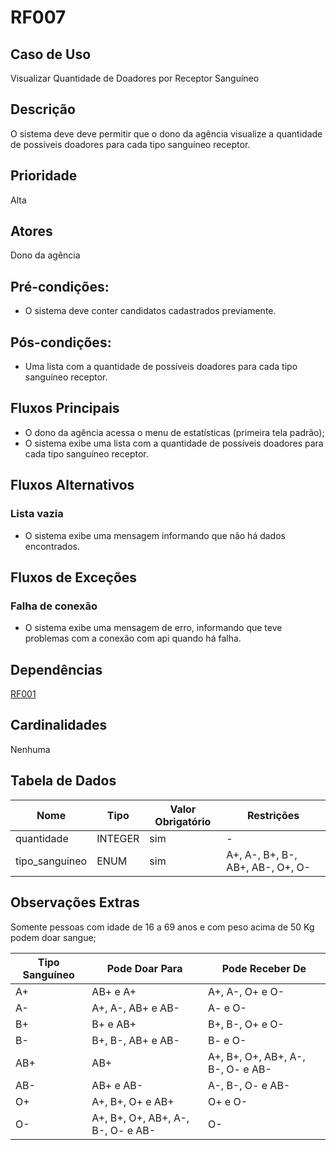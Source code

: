 # RF007

## Caso de Uso

Visualizar Quantidade de Doadores por Receptor Sanguíneo

## Descrição

O sistema deve deve permitir que o dono da agência visualize a quantidade de possíveis doadores para cada tipo sanguíneo receptor.

## Prioridade

Alta

## Atores

Dono da agência
 
## Pré-condições:

- O sistema deve conter candidatos cadastrados previamente.

## Pós-condições:

- Uma lista com a quantidade de possíveis doadores para cada tipo sanguíneo receptor.

## Fluxos Principais

- O dono da agência acessa o menu de estatísticas (primeira tela padrão);
- O sistema exibe uma lista com a quantidade de possíveis doadores para cada tipo sanguíneo receptor.
  
## Fluxos Alternativos

### Lista vazia

- O sistema exibe uma mensagem informando que não há dados encontrados.

## Fluxos de Exceções

### Falha de conexão

- O sistema exibe uma mensagem de erro, informando que teve problemas com a conexão com api quando há falha.

## Dependências

[RF001](/requisitos/funcionais/RF001.md)

## Cardinalidades

Nenhuma

## Tabela de Dados

| **Nome** | **Tipo** | **Valor Obrigatório** |**Restrições** | 
|----------|----------|-----------------------|---------------|
| quantidade | INTEGER | sim | - |
| tipo_sanguineo | ENUM | sim | A+, A-, B+, B-, AB+, AB-, O+, O- |

## Observações Extras

Somente pessoas com idade de 16 a 69 anos e com peso acima de 50 Kg podem doar sangue;

| **Tipo Sanguíneo** | **Pode Doar Para** | **Pode Receber De** |  
|--------------------|--------------------|---------------------|
| A+ | AB+ e A+ | A+, A-, O+ e O- |
| A- | A+, A-, AB+ e AB- | A- e O- |
| B+ | B+ e AB+ | B+, B-, O+ e O- |
| B- | B+, B-, AB+ e AB- | B- e O- |
| AB+ | AB+ | A+, B+, O+, AB+, A-, B-, O- e AB- |
| AB- | AB+ e AB- | A-, B-, O- e AB- |
| O+ | A+, B+, O+ e AB+ | O+ e O- |
| O- | A+, B+, O+, AB+, A-, B-, O- e AB- | O- |

